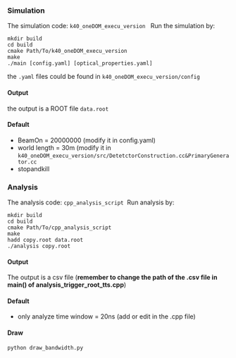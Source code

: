 ### Simulation 
The simulation code: `k40_oneDOM_execu_version`  
Run the simulation by: 
```shell 
mkdir build 
cd build 
cmake Path/To/k40_oneDOM_execu_version 
make             
./main [config.yaml] [optical_properties.yaml] 
```
the `.yaml` files could be found in `k40_oneDOM_execu_version/config`
#### Output
the output is a ROOT file `data.root`

#### Default 
- BeamOn = 20000000 (modify it in config.yaml) 
- world length = 30m (modify it in `k40_oneDOM_execu_version/src/DetetctorConstruction.cc&PrimaryGenerator.cc`
- stopandkill 

### Analysis 
The analysis code: `cpp_analysis_script` 
Run analysis by:
```shell
mkdir build
cd build
cmake Path/To/cpp_analysis_script
make
hadd copy.root data.root
./analysis copy.root
```
#### Output              
The output is a csv file (**remember to change the path of the .csv file in main() of analysis_trigger_root_tts.cpp**) 
#### Default
- only analyze time window = 20ns (add or edit in the .cpp file)
#### Draw
`python draw_bandwidth.py`

